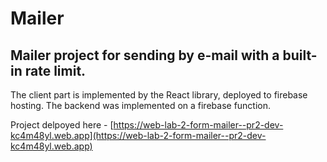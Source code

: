 # Mailer

## Mailer project for sending by e-mail with a built-in rate limit.

The client part is implemented by the React library, deployed to firebase hosting.
The backend was implemented on a firebase function.

Project delpoyed here - [https://web-lab-2-form-mailer--pr2-dev-kc4m48yl.web.app](https://web-lab-2-form-mailer--pr2-dev-kc4m48yl.web.app)
